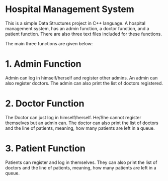 # Hospital Management System

  This is a simple Data Structures project in C++ language. A hospital management system, has an admin function, a doctor function, and a patient function. There are also three text files included for these functions.

  The main three functions are given below:
  
# 1. Admin Function
  Admin can log in himself/herself and register other admins. An admin can also register doctors. The admin can also print the list of doctors registered.
  
# 2. Doctor Function
  The Doctor can just log in himself/herself. He/She cannot register themselves but an admin can. The doctor can also print the list of doctors and the line of patients, meaning, how many patients are left in a queue.
  
# 3. Patient Function
  Patients can register and log in themselves. They can also print the list of doctors and the line of patients, meaning, how many patients are left in a queue.
